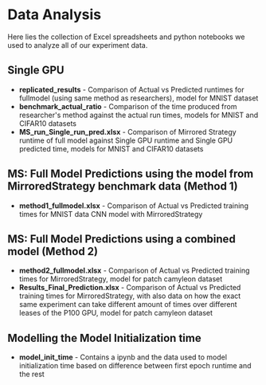 # Data Analysis
Here lies the collection of Excel spreadsheets and python notebooks we used to analyze all of our experiment data.  

## Single GPU
* **replicated_results** - Comparison of Actual vs Predicted runtimes for fullmodel (using same method as researchers), model for MNIST dataset
* **benchmark_actual_ratio** - Comparison of the time produced from researcher's method against the actual run times, models for MNIST and CIFAR10 datasets
* **MS_run_Single_run_pred.xlsx** - Comparison of Mirrored Strategy runtime of full model against Single GPU runtime and Single GPU predicted time, models for MNIST and CIFAR10 datasets

## MS: Full Model Predictions using the model from MirroredStrategy benchmark data (Method 1)
* **method1_fullmodel.xlsx** - Comparison of Actual vs Predicted training times for MNIST data CNN model with MirroredStrategy

## MS: Full Model Predictions using a combined model (Method 2)
* **method2_fullmodel.xlsx** - Comparison of Actual vs Predicted training times for MirroredStrategy, model for patch camyleon dataset
* **Results_Final_Prediction.xlsx** - Comparison of Actual vs Predicted training times for MirroredStrategy, with also data on how the exact same experiment can take different amount of times over different leases of the P100 GPU, model for patch camyleon dataset

## Modelling the Model Initialization time
* **model_init_time** - Contains a ipynb and the data used to model initialization time based on difference between first epoch runtime and the rest